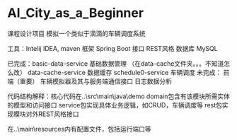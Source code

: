 # AI_City_as_a_Beginner
课程设计项目
模拟一个类似于滴滴的车辆调度系统

工具：Intelij IDEA, maven
框架 Spring Boot
接口 REST风格
数据库 MySQL


已完成：basic-data-service 基础数据管理 （在data-cache文件夹。。。不知道怎么改）
        data-cache-service 数据缓存
		schedule0-service 车辆调度
未完成： 前端（重要）
         车辆模拟器及其与服务端通信接口
         日志数据分析

		 
代码结构解释：核心代码在..\src\main\java\demo
              domain包含有该模块所需实体的模型和访问接口
              service包实现具体业务逻辑，如CRUD，车辆调度等
			  rest包实现模块对外REST风格接口
			  
  在..\main\resources内有配置文件，包括运行端口等
